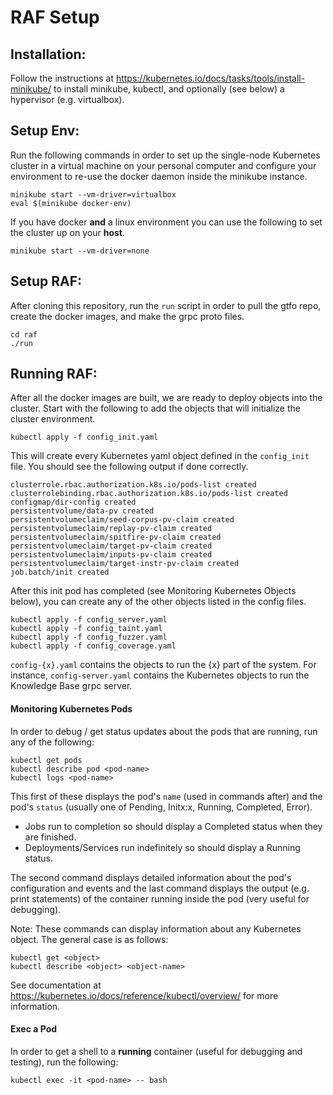 # RAF Setup

## Installation: 
Follow the instructions at https://kubernetes.io/docs/tasks/tools/install-minikube/ to install minikube, kubectl, and optionally (see below) a hypervisor (e.g. virtualbox). 
  
## Setup Env: 
Run the following commands in order to set up the single-node Kubernetes cluster in a virtual machine on your personal computer and configure your environment to re-use the docker daemon inside the minikube instance.
```
minikube start --vm-driver=virtualbox
eval $(minikube docker-env)
```
If you have docker **and** a linux environment you can use the following to set the cluster up on your **host**.
```
minikube start --vm-driver=none
```
## Setup RAF:
After cloning this repository, run the `run` script in order to pull the gtfo repo, create the docker images, and make the grpc proto files. 
```
cd raf
./run
```
## Running RAF:
After all the docker images are built, we are ready to deploy objects into the cluster. Start with the following to add the objects that will initialize the cluster environment.
```
kubectl apply -f config_init.yaml
```
This will create every Kubernetes yaml object defined in the `config_init` file. You should see the following output if done correctly. 
```
clusterrole.rbac.authorization.k8s.io/pods-list created
clusterrolebinding.rbac.authorization.k8s.io/pods-list created
configmap/dir-config created
persistentvolume/data-pv created
persistentvolumeclaim/seed-corpus-pv-claim created
persistentvolumeclaim/replay-pv-claim created
persistentvolumeclaim/spitfire-pv-claim created
persistentvolumeclaim/target-pv-claim created
persistentvolumeclaim/inputs-pv-claim created
persistentvolumeclaim/target-instr-pv-claim created
job.batch/init created
```
After this init pod has completed (see Monitoring Kubernetes Objects below), you can create any of the other objects listed in the config files. 
```
kubectl apply -f config_server.yaml
kubectl apply -f config_taint.yaml
kubectl apply -f config_fuzzer.yaml
kubectl apply -f config_coverage.yaml
```
`config-{x}.yaml` contains the objects to run the {x} part of the system. For instance, `config-server.yaml` contains the Kubernetes objects to run the Knowledge Base grpc server. 
#### Monitoring Kubernetes Pods
In order to debug / get status updates about the pods that are running, run any of the following:
```
kubectl get pods
kubectl describe pod <pod-name>
kubectl logs <pod-name>
```
This first of these displays the pod's `name` (used in commands after) and the pod's `status` (usually one of Pending, Initx:x, Running, Completed, Error). 
- Jobs run to completion so should display a Completed status when they are finished.
- Deployments/Services run indefinitely so should display a Running status.

The second command displays detailed information about the pod's configuration and events and the last command displays the output (e.g. print statements) of the container running inside the pod (very useful for debugging).

Note: These commands can display information about any Kubernetes object. The general case is as follows: 
```
kubectl get <object>
kubectl describe <object> <object-name>
```
See documentation at https://kubernetes.io/docs/reference/kubectl/overview/ for more information. 

#### Exec a Pod
In order to get a shell to a **running** container (useful for debugging and testing), run the following:
```
kubectl exec -it <pod-name> -- bash
```





